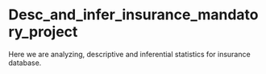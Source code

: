 # Desc_and_infer_insurance_mandatory_project
Here we are analyzing, descriptive and inferential statistics for insurance database.
